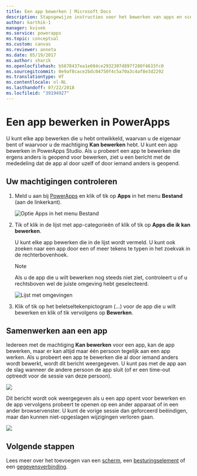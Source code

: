 ```yaml
---
title: Een app bewerken | Microsoft Docs
description: Stapsgewijze instructies voor het bewerken van apps en scenario's voor het vergrendelen van een sessie.
author: karthik-1
manager: kvivek
ms.service: powerapps
ms.topic: conceptual
ms.custom: canvas
ms.reviewer: anneta
ms.date: 05/19/2017
ms.author: sharik
ms.openlocfilehash: b5678437ea1e604ce2932307d897f280f4633fc0
ms.sourcegitcommit: 0e9af8cace2bdc04750f4c5a70a3c4af8e3d2292
ms.translationtype: HT
ms.contentlocale: nl-NL
ms.lasthandoff: 07/22/2018
ms.locfileid: "39194927"
---
```

# <a name="edit-an-app-in-powerapps"></a>Een app bewerken in PowerApps
U kunt elke app bewerken die u hebt ontwikkeld, waarvan u de eigenaar bent of waarvoor u de machtiging **Kan bewerken** hebt. U kunt een app bewerken in PowerApps Studio. Als u probeert een app te bewerken die ergens anders is geopend voor bewerken, ziet u een bericht met de mededeling dat de app al door uzelf of door iemand anders is geopend.

## <a name="verify-your-permissions"></a>Uw machtigingen controleren
1. Meld u aan bij [PowerApps](https://web.powerapps.com?utm_source=padocs&utm_medium=linkinadoc&utm_campaign=referralsfromdoc) en klik of tik op **Apps** in het menu **Bestand** (aan de linkerkant).
   
    ![Optie Apps in het menu Bestand](./media/edit-app/file-apps.png)

2. Tik of klik in de lijst met app-categorieën of klik of tik op **Apps die ik kan bewerken**.

    U kunt elke app bewerken die in de lijst wordt vermeld. U kunt ook zoeken naar een app door een of meer tekens te typen in het zoekvak in de rechterbovenhoek.

    > [!NOTE]
    > Als u de app die u wilt bewerken nog steeds niet ziet, controleert u of u rechtsboven wel de juiste omgeving hebt geselecteerd.
   
    ![Lijst met omgevingen](./media/edit-app/environment-list.png)

1. Klik of tik op het beletseltekenpictogram (...) voor de app die u wilt bewerken en klik of tik vervolgens op **Bewerken**.

## <a name="collaborate-on-an-app"></a>Samenwerken aan een app
Iedereen met de machtiging **Kan bewerken** voor een app, kan de app bewerken, maar er kan altijd maar één persoon tegelijk aan een app werken. Als u probeert een app te bewerken die al door iemand anders wordt bewerkt, wordt dit bericht weergegeven. U kunt pas met de app aan de slag wanneer de andere persoon de app sluit (of er een time-out optreedt voor de sessie van deze persoon).

![](./media/edit-app/applock-otheruser.png)

Dit bericht wordt ook weergegeven als u een app opent voor bewerken en de app vervolgens probeert te openen op een ander apparaat of in een ander browservenster. U kunt de vorige sessie dan geforceerd beëindigen, maar dan kunnen niet-opgeslagen wijzigingen verloren gaan.

![](./media/edit-app/applock-selfuser.png)

## <a name="next-steps"></a>Volgende stappen
Lees meer over het toevoegen van een [scherm](add-screen-context-variables.md), een [besturingselement](add-configure-controls.md) of een [gegevensverbinding](add-data-connection.md).

